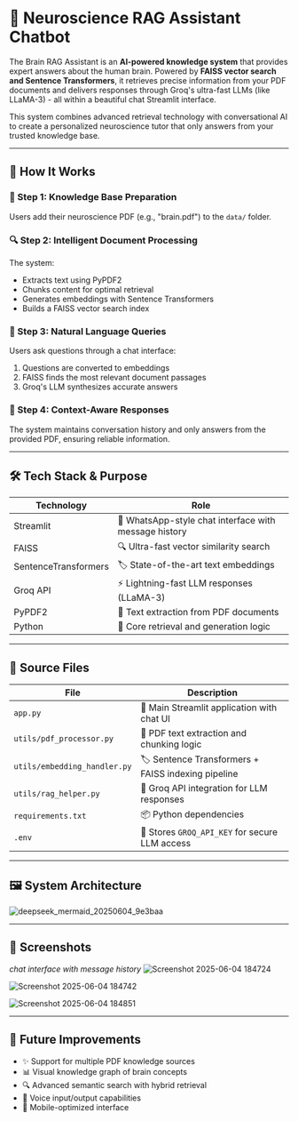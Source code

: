 # 🧠 Neuroscience RAG Assistant Chatbot

The Brain RAG Assistant is an **AI-powered knowledge system** that provides expert answers about the human brain. Powered by **FAISS vector search and Sentence Transformers**, it retrieves precise information from your PDF documents and delivers responses through Groq's ultra-fast LLMs (like LLaMA-3) - all within a beautiful chat Streamlit interface.

This system combines advanced retrieval technology with conversational AI to create a personalized neuroscience tutor that only answers from your trusted knowledge base.

---

## 🚀 How It Works

### 📄 Step 1: Knowledge Base Preparation  
Users add their neuroscience PDF (e.g., "brain.pdf") to the `data/` folder.

### 🔍 Step 2: Intelligent Document Processing  
The system:
- Extracts text using PyPDF2  
- Chunks content for optimal retrieval  
- Generates embeddings with Sentence Transformers  
- Builds a FAISS vector search index  

### 💬 Step 3: Natural Language Queries  
Users ask questions through a chat interface:
1. Questions are converted to embeddings  
2. FAISS finds the most relevant document passages  
3. Groq's LLM synthesizes accurate answers  

### 🧠 Step 4: Context-Aware Responses  
The system maintains conversation history and only answers from the provided PDF, ensuring reliable information.

---

## 🛠️ Tech Stack & Purpose

| Technology          | Role                                                                 |
|---------------------|----------------------------------------------------------------------|
| Streamlit           | 💅 WhatsApp-style chat interface with message history                |
| FAISS               | 🔍 Ultra-fast vector similarity search                               |
| SentenceTransformers| 🏷️ State-of-the-art text embeddings                                  |
| Groq API            | ⚡ Lightning-fast LLM responses (LLaMA-3)                            |
| PyPDF2              | 📄 Text extraction from PDF documents                                |
| Python              | 🐍 Core retrieval and generation logic                               |

---

## 🧰 Source Files

| File                  | Description                                                                 |
|-----------------------|-----------------------------------------------------------------------------|
| `app.py`              | 🚀 Main Streamlit application with chat UI                                  |
| `utils/pdf_processor.py` | 📄 PDF text extraction and chunking logic                                |
| `utils/embedding_handler.py` | 🏷️ Sentence Transformers + FAISS indexing pipeline              |
| `utils/rag_helper.py` | 🧠 Groq API integration for LLM responses                                   |
| `requirements.txt`    | 📦 Python dependencies                                                      |
| `.env`                | 🔐 Stores `GROQ_API_KEY` for secure LLM access                             |

---

## 🖼️ System Architecture
![deepseek_mermaid_20250604_9e3baa](https://github.com/user-attachments/assets/930ff051-e2b1-4925-a819-37fbe0b706dc)

---

## 📸 Screenshots
*chat interface with message history*
![Screenshot 2025-06-04 184724](https://github.com/user-attachments/assets/7613c15c-82dd-4d62-8d75-fe9f46e962e6)  

![Screenshot 2025-06-04 184742](https://github.com/user-attachments/assets/401b4172-8fb3-48e2-a81b-4fa7c90dda61)
  

![Screenshot 2025-06-04 184851](https://github.com/user-attachments/assets/537fbc1d-8b46-48f0-a0df-e43c3585fe04)
  
---

## 🔮 Future Improvements

- ✨ Support for multiple PDF knowledge sources  
- 📊 Visual knowledge graph of brain concepts  
- 🔍 Advanced semantic search with hybrid retrieval  
- 🎤 Voice input/output capabilities  
- 📱 Mobile-optimized interface  

